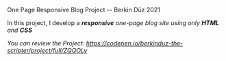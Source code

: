 One Page Responsive Blog Project -- Berkin Düz 2021

In this project, I develop a <b><i>responsive<i/></b> one-page blog site using only
<b>HTML</b> and <b>CSS</b>

You can review the Project: https://codepen.io/berkinduz-the-scripter/project/full/ZQQOLy
